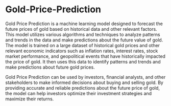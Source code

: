 # Gold-Price-Prediction
Gold Price Prediction is a machine learning model designed to forecast the future prices of gold based on historical data and other relevant factors. This model utilizes various algorithms and techniques to analyze patterns and trends in the data and make predictions about the future value of gold.
The model is trained on a large dataset of historical gold prices and other relevant economic indicators such as inflation rates, interest rates, stock market performance, and geopolitical events that have historically impacted the price of gold. It then uses this data to identify patterns and trends and make predictions about future gold prices.

Gold Price Prediction can be used by investors, financial analysts, and other stakeholders to make informed decisions about buying and selling gold. By providing accurate and reliable predictions about the future price of gold, the model can help investors optimize their investment strategies and maximize their returns.

